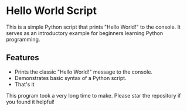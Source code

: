 # Hello World Script

This is a simple Python script that prints "Hello World!" to the console. It serves as an introductory example for beginners learning Python programming.

## Features

- Prints the classic "Hello World!" message to the console.
- Demonstrates basic syntax of a Python script.
- That's it

This program took a very long time to make. Please star the repository if you found it helpful!
